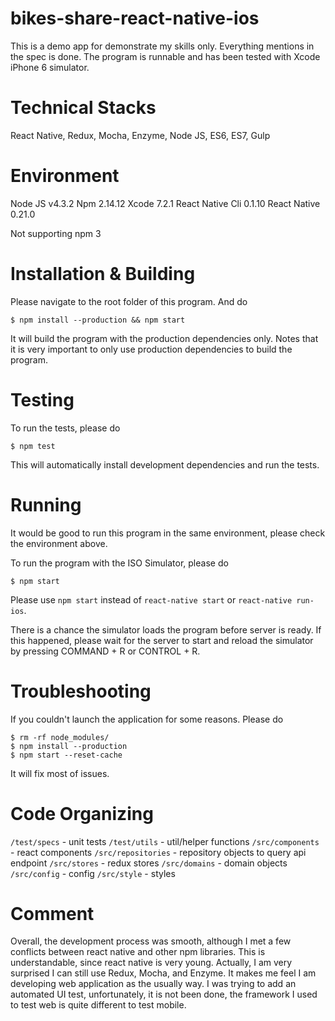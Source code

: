 # bikes-share-react-native-ios

This is a demo app for demonstrate my skills only. Everything mentions in the spec is done. The program is runnable and has been tested with Xcode iPhone 6 simulator.

# Technical Stacks

React Native, Redux, Mocha, Enzyme, Node JS, ES6, ES7, Gulp

# Environment

Node JS v4.3.2
Npm 2.14.12
Xcode 7.2.1
React Native Cli 0.1.10
React Native 0.21.0

Not supporting npm 3

# Installation & Building

Please navigate to the root folder of this program. And do

```
$ npm install --production && npm start
```

It will build the program with the production dependencies only.
Notes that it is very important to only use production dependencies to build the program.

# Testing

To run the tests, please do

```
$ npm test
```

This will automatically install development dependencies and run the tests.

# Running

It would be good to run this program in the same environment, please check the environment above.

To run the program with the ISO Simulator, please do

```
$ npm start
```

Please use `npm start` instead of `react-native start` or `react-native run-ios`.

There is a chance the simulator loads the program before server is ready. If this happened, please wait for the server to start and reload the simulator by pressing COMMAND + R or CONTROL + R.

# Troubleshooting

If you couldn't launch the application for some reasons. Please do

```
$ rm -rf node_modules/
$ npm install --production
$ npm start --reset-cache
```

It will fix most of issues.

# Code Organizing

`/test/specs` - unit tests
`/test/utils` - util/helper functions
`/src/components` - react components
`/src/repositories` - repository objects to query api endpoint
`/src/stores` - redux stores
`/src/domains` - domain objects
`/src/config` - config
`/src/style` - styles

# Comment

Overall, the development process was smooth, although I met a few conflicts between react native and other npm libraries. This is understandable, since react native is very young. Actually, I am very surprised I can still use Redux, Mocha, and Enzyme. It makes me feel I am developing web application as the usually way. I was trying to add an automated UI test, unfortunately, it is not been done, the framework I used to test web is quite different to test mobile.
